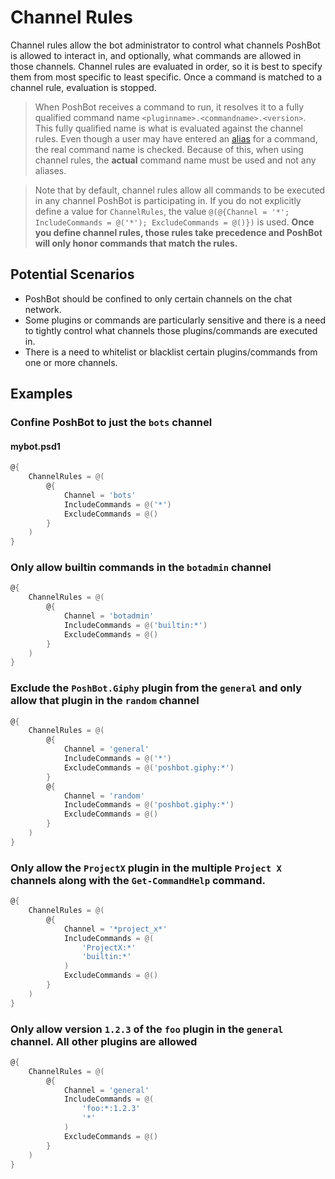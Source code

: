 
# Channel Rules

Channel rules allow the bot administrator to control what channels PoshBot is allowed to interact in, and optionally, what commands are allowed in those channels. Channel rules are evaluated in order, so it is best to specify them from most specific to least specific. Once a command is matched to a channel rule, evaluation is stopped.

> When PoshBot receives a command to run, it resolves it to a fully qualified command name `<pluginname>.<commandname>.<version>`. This fully qualified name is what is evaluated against the channel rules. Even though a user may have entered an [alias](../tutorials/plugin-development/advanced/poshbot.botcommand-attribute.md#aliases) for a command, the real command name is checked. Because of this, when using channel rules, the **actual** command name must be used and not any aliases.

> Note that by default, channel rules allow all commands to be executed in any channel PoshBot is participating in. If you do not explicitly define a value for `ChannelRules`, the value `@(@{Channel = '*'; IncludeCommands = @('*'); ExcludeCommands = @()})` is used. **Once you define channel rules, those rules take precedence and PoshBot will only honor commands that match the rules.**

## Potential Scenarios

* PoshBot should be confined to only certain channels on the chat network.
* Some plugins or commands are particularly sensitive and there is a need to tightly control what channels those plugins/commands are executed in.
* There is a need to whitelist or blacklist certain plugins/commands from one or more channels.

## Examples

### Confine PoshBot to just the `bots` channel

#### mybot.psd1

```powershell
@{
    ChannelRules = @(
        @{
            Channel = 'bots'
            IncludeCommands = @('*')
            ExcludeCommands = @()
        }
    )
}
```

### Only allow builtin commands in the `botadmin` channel

```powershell
@{
    ChannelRules = @(
        @{
            Channel = 'botadmin'
            IncludeCommands = @('builtin:*')
            ExcludeCommands = @()
        }
    )
}
```

### Exclude the `PoshBot.Giphy` plugin from the `general` and **only** allow that plugin in the `random` channel

```powershell
@{
    ChannelRules = @(
        @{
            Channel = 'general'
            IncludeCommands = @('*')
            ExcludeCommands = @('poshbot.giphy:*')
        }
        @{
            Channel = 'random'
            IncludeCommands = @('poshbot.giphy:*')
            ExcludeCommands = @()
        }
    )
}
```

### Only allow the `ProjectX` plugin in the multiple `Project X` channels along with the `Get-CommandHelp` command.

```powershell
@{
    ChannelRules = @(
        @{
            Channel = '*project_x*'
            IncludeCommands = @(
                'ProjectX:*'
                'builtin:*'
            )
            ExcludeCommands = @()
        }
    )
}
```

### Only allow version `1.2.3` of the `foo` plugin in the `general` channel. All other plugins are allowed

```powershell
@{
    ChannelRules = @(
        @{
            Channel = 'general'
            IncludeCommands = @(
                'foo:*:1.2.3'
                '*'
            )
            ExcludeCommands = @()
        }
    )
}
```

